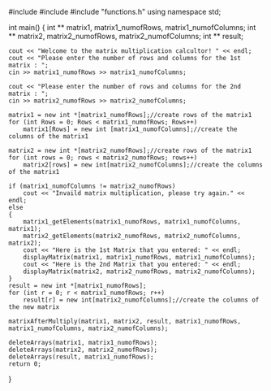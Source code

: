 #include <iostream>
#include <iomanip>
#include "functions.h"
using namespace std;

int main()
{
	int ** matrix1, matrix1_numofRows, matrix1_numofColumns;
	int ** matrix2, matrix2_numofRows, matrix2_numofColumns;
	int ** result;

	cout << "Welcome to the matrix multiplication calcultor! " << endl;
	cout << "Please enter the number of rows and columns for the 1st matrix : ";
	cin >> matrix1_numofRows >> matrix1_numofColumns;
	
	cout << "Please enter the number of rows and columns for the 2nd matrix : ";
	cin >> matrix2_numofRows >> matrix2_numofColumns;
	
	matrix1 = new int *[matrix1_numofRows];//create rows of the matrix1
	for (int Rows = 0; Rows < matrix1_numofRows; Rows++)
		matrix1[Rows] = new int [matrix1_numofColumns];//create the columns of the matrix1

	matrix2 = new int *[matrix2_numofRows];//create rows of the matrix1
	for (int rows = 0; rows < matrix2_numofRows; rows++)
		matrix2[rows] = new int[matrix2_numofColumns];//create the columns of the matrix1

	if (matrix1_numofColumns != matrix2_numofRows)
		cout << "Invaild matrix multiplication, please try again." << endl;
	else
	{	
		matrix1_getElements(matrix1_numofRows, matrix1_numofColumns, matrix1);
		matrix2_getElements(matrix2_numofRows, matrix2_numofColumns, matrix2);
		cout << "Here is the 1st Matrix that you entered: " << endl;
		displayMatrix(matrix1, matrix1_numofRows, matrix1_numofColumns);	
		cout << "Here is the 2nd Matrix that you entered: " << endl;
		displayMatrix(matrix2, matrix2_numofRows, matrix2_numofColumns);
	}
	result = new int *[matrix1_numofRows];
	for (int r = 0; r < matrix1_numofRows; r++)
		result[r] = new int[matrix2_numofColumns];//create the columns of the new matrix

	matrixAfterMultiply(matrix1, matrix2, result, matrix1_numofRows, matrix1_numofColumns, matrix2_numofColumns);
	
	deleteArrays(matrix1, matrix1_numofRows);
	deleteArrays(matrix2, matrix2_numofRows);
	deleteArrays(result, matrix1_numofRows);
	return 0;
}
